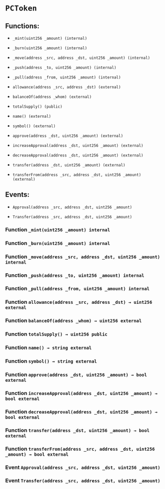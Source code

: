 # `PCToken`

## Functions:

- `_mint(uint256 _amount) (internal)`

- `_burn(uint256 _amount) (internal)`

- `_move(address _src, address _dst, uint256 _amount) (internal)`

- `_push(address _to, uint256 _amount) (internal)`

- `_pull(address _from, uint256 _amount) (internal)`

- `allowance(address _src, address _dst) (external)`

- `balanceOf(address _whom) (external)`

- `totalSupply() (public)`

- `name() (external)`

- `symbol() (external)`

- `approve(address _dst, uint256 _amount) (external)`

- `increaseApproval(address _dst, uint256 _amount) (external)`

- `decreaseApproval(address _dst, uint256 _amount) (external)`

- `transfer(address _dst, uint256 _amount) (external)`

- `transferFrom(address _src, address _dst, uint256 _amount) (external)`

## Events:

- `Approval(address _src, address _dst, uint256 _amount)`

- `Transfer(address _src, address _dst, uint256 _amount)`

### Function `_mint(uint256 _amount) internal`

### Function `_burn(uint256 _amount) internal`

### Function `_move(address _src, address _dst, uint256 _amount) internal`

### Function `_push(address _to, uint256 _amount) internal`

### Function `_pull(address _from, uint256 _amount) internal`

### Function `allowance(address _src, address _dst) → uint256 external`

### Function `balanceOf(address _whom) → uint256 external`

### Function `totalSupply() → uint256 public`

### Function `name() → string external`

### Function `symbol() → string external`

### Function `approve(address _dst, uint256 _amount) → bool external`

### Function `increaseApproval(address _dst, uint256 _amount) → bool external`

### Function `decreaseApproval(address _dst, uint256 _amount) → bool external`

### Function `transfer(address _dst, uint256 _amount) → bool external`

### Function `transferFrom(address _src, address _dst, uint256 _amount) → bool external`

### Event `Approval(address _src, address _dst, uint256 _amount)`

### Event `Transfer(address _src, address _dst, uint256 _amount)`

